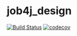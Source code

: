 # job4j_design
[![Build Status](https://travis-ci.org/ZuewOleg/job4j_design.svg?branch=master)](https://travis-ci.org/ZuewOleg/job4j_design)
[![codecov](https://codecov.io/gh/ZuewOleg/job4j_design/branch/master/graph/badge.svg?token=6BLADKSVK0)](https://codecov.io/gh/ZuewOleg/job4j_design)